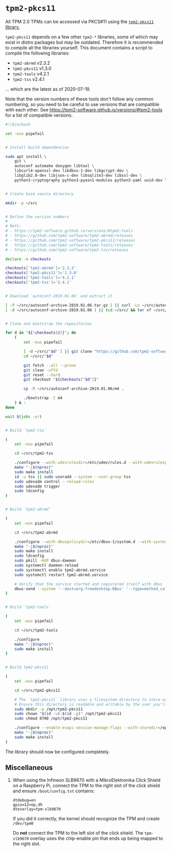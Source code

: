 # `tpm2-pkcs11`

All TPM 2.0 TPMs can be accessed via PKCS#11 using the [`tpm2-pkcs11` library.](https://github.com/tpm2-software/tpm2-pkcs11)

`tpm2-pkcs11` depends on a few other `tpm2-*` libraries, some of which may exist in distro packages but may be outdated. Therefore it is recommended to compile all the libraries yourself. This document contains a script to compile the following libraries:

- `tpm2-abrmd` v2.3.2
- `tpm2-pkcs11` v1.3.0
- `tpm2-tools` v4.2.1
- `tpm2-tss` v2.4.1

... which are the latest as of 2020-07-19.

Note that the version numbers of these tools don't follow any common numbering, so you need to be careful to use versions that are compatible with each other. See <https://tpm2-software.github.io/versions/#tpm2-tools> for a list of compatible versions.


```sh
#!/bin/bash

set -euo pipefail


# Install build dependencies

sudo apt install \
    git \
    autoconf automake doxygen libtool \
    libcurl4-openssl-dev libdbus-1-dev libgcrypt-dev \
    libglib2.0-dev libjson-c-dev libsqlite3-dev libssl-dev \
    python3-cryptography python3-pyasn1-modules python3-yaml uuid-dev libyaml-dev


# Create base source directory

mkdir -p ~/src


# Define the version numbers
#
# Refs:
# - https://tpm2-software.github.io/versions/#tpm2-tools
# - https://github.com/tpm2-software/tpm2-abrmd/releases
# - https://github.com/tpm2-software/tpm2-pkcs11/releases
# - https://github.com/tpm2-software/tpm2-tools/releases
# - https://github.com/tpm2-software/tpm2-tss/releases

declare -A checkouts

checkouts['tpm2-abrmd']='2.3.2'
checkouts['tpm2-pkcs11']='1.3.0'
checkouts['tpm2-tools']='4.2.1'
checkouts['tpm2-tss']='2.4.1'


# Download `autoconf-2019.01.06` and extract it

[ -f ~/src/autoconf-archive-2019.01.06.tar.gz ] || curl -Lo ~/src/autoconf-archive-2019.01.06.tar.gz 'https://github.com/autoconf-archive/autoconf-archive/archive/v2019.01.06.tar.gz'
[ -d ~/src/autoconf-archive-2019.01.06 ] || (cd ~/src/ && tar xf ~/src/autoconf-archive-2019.01.06.tar.gz)


# Clone and bootstrap the repositories

for d in "${!checkouts[@]}"; do
    (
        set -euo pipefail

        [ -d ~/src/"$d" ] || git clone "https://github.com/tpm2-software/$d" ~/src/"$d"
        cd ~/src/"$d"

        git fetch --all --prune
        git clean -xffd
        git reset --hard
        git checkout "${checkouts["$d"]}"

        cp -R ~/src/autoconf-archive-2019.01.06/m4 .

        ./bootstrap -I m4
    ) & :
done

wait $(jobs -pr)


# Build `tpm2-tss`

(
    set -euo pipefail

    cd ~/src/tpm2-tss

    ./configure --with-udevrulesdir=/etc/udev/rules.d --with-udevrulesprefix=70-
    make "-j$(nproc)"
    sudo make install
    id -u tss || sudo useradd --system --user-group tss
    sudo udevadm control --reload-rules
    sudo udevadm trigger
    sudo ldconfig
)


# Build `tpm2-abrmd`

(
    set -euo pipefail

    cd ~/src/tpm2-abrmd

    ./configure --with-dbuspolicydir=/etc/dbus-1/system.d --with-systemdsystemunitdir=/lib/systemd/system --with-systemdpresetdir=/lib/systemd/system-preset --datarootdir=/usr/share
    make "-j$(nproc)"
    sudo make install
    sudo ldconfig
    sudo pkill -HUP dbus-daemon
    sudo systemctl daemon-reload
    sudo systemctl enable tpm2-abrmd.service
    sudo systemctl restart tpm2-abrmd.service

    # Verify that the service started and registered itself with dbus
    dbus-send --system '--dest=org.freedesktop.DBus' '--type=method_call' --print-reply '/org/freedesktop/DBus' 'org.freedesktop.DBus.ListNames' | grep -q 'com.intel.tss2.Tabrmd' || :
)


# Build `tpm2-tools`

(
    set -euo pipefail

    cd ~/src/tpm2-tools

    ./configure
    make "-j$(nproc)"
    sudo make install
)


# Build tpm2-pkcs11

(
    set -euo pipefail

    cd ~/src/tpm2-pkcs11

    # The `tpm2-pkcs11` library uses a filesystem directory to store wrapped keys.
    # Ensure this directory is readable and writable by the user you'll be running `pkcs11-test` / `aziot-keyd` as, not just root.
    sudo mkdir -p /opt/tpm2-pkcs11
    sudo chown "$(id -u):$(id -g)" /opt/tpm2-pkcs11
    sudo chmod 0700 /opt/tpm2-pkcs11

    ./configure --enable-esapi-session-manage-flags --with-storedir=/opt/tpm2-pkcs11
    make "-j$(nproc)"
    sudo make install
)
```

The library should now be configured completely.


## Miscellaneous

1. When using the Infineon SLB9670 with a MikroElektronika Click Shield on a Raspberry Pi, connect the TPM to the right slot of the click shield and ensure `/boot/config.txt` contains:

    ```
    dtdebug=on
    gpio=12=op,dh
    dtoverlay=tpm-slb9670
    ```

    If you did it correctly, the kernel should recognize the TPM and create `/dev/tpm0`

    Do **not** connect the TPM to the left slot of the click shield. The `tpm-slb9670` overlay uses the chip-enable pin that ends up being mapped to the right slot.
